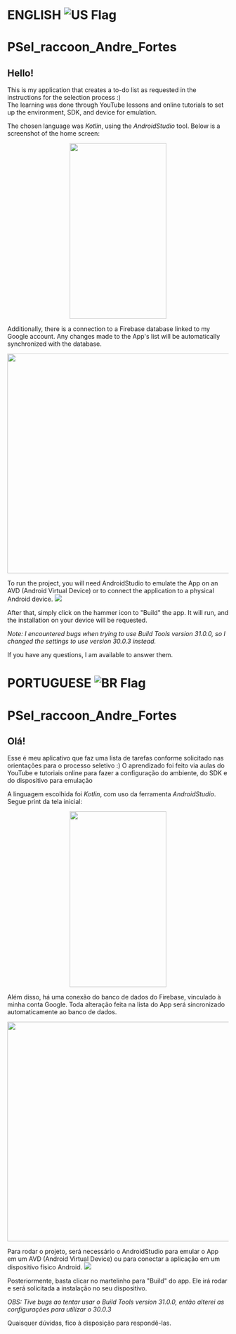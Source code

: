 # ENGLISH ![US Flag](https://twemoji.maxcdn.com/v/13.0.1/72x72/1f1fa-1f1f8.png) 
# PSel_raccoon_Andre_Fortes

## Hello! 

This is my application that creates a to-do list as requested in the instructions for the selection process :)  
The learning was done through YouTube lessons and online tutorials to set up the environment, SDK, and device for emulation.

The chosen language was _Kotlin_, using the _AndroidStudio_ tool. Below is a screenshot of the home screen:
<p align="center">
<img src="https://i.imgur.com/MfXj4xp.jpg" width="220" height="400">
  </p>

Additionally, there is a connection to a Firebase database linked to my Google account. Any changes made to the App's list will be automatically synchronized with the database.

<center><img src="https://i.imgur.com/tLW91hG.png" width="1200" height="500">  </center>

To run the project, you will need AndroidStudio to emulate the App on an AVD (Android Virtual Device) or to connect the application to a physical Android device.
![](https://i.imgur.com/6UzM8pr.png)

After that, simply click on the hammer icon to "Build" the app. It will run, and the installation on your device will be requested.

*Note: I encountered bugs when trying to use Build Tools version 31.0.0, so I changed the settings to use version 30.0.3 instead.*

If you have any questions, I am available to answer them.

# PORTUGUESE ![BR Flag](https://twemoji.maxcdn.com/v/13.0.1/72x72/1f1e7-1f1f7.png)
# PSel_raccoon_Andre_Fortes

## Olá! 

Esse é meu aplicativo que faz uma lista de tarefas conforme solicitado nas orientações para o processo seletivo :) 
O aprendizado foi feito via aulas do YouTube e tutoriais online para fazer a configuração do ambiente, do SDK e do dispositivo para emulação

A linguagem escolhida foi _Kotlin_, com uso da ferramenta _AndroidStudio_. Segue print da tela inicial:
<p align="center">
<img src="https://i.imgur.com/MfXj4xp.jpg" width="220" height="400">
  </p>


Além disso, há uma conexão do banco de dados do Firebase, vinculado à minha conta Google. Toda alteração feita na lista do App será sincronizado automaticamente ao banco de dados. 



<center><img src="https://i.imgur.com/tLW91hG.png" width="1200" height="500">  </center>

Para rodar o projeto, será necessário o AndroidStudio para emular o App em um AVD (Android Virtual Device) ou para conectar a aplicação em um dispositivo físico Android.
![](https://i.imgur.com/6UzM8pr.png)

Posteriormente, basta clicar no martelinho para "Build" do app. Ele irá rodar e será solicitada a instalação no seu dispositivo.

*OBS: Tive bugs ao tentar usar o Build Tools version 31.0.0, então alterei as configurações para utilizar o 30.0.3*

Quaisquer dúvidas, fico à disposição para respondê-las.

